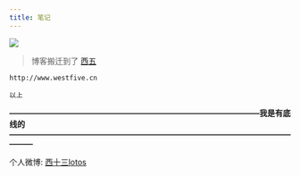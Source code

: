 ```yaml
---
title: 笔记
---
```

![](http://ohe5u4k9s.bkt.clouddn.com/proxy.jpg)

> 博客搬迁到了 [西五](http://www.westfive.cn)
 
```
http://www.westfive.cn 

以上

```
**————————————————————————————————我是有底线的———————————————————————————————————————**

个人微博: [西十三lotos](http://weibo.com/u/6076206582?is_hot=1)

